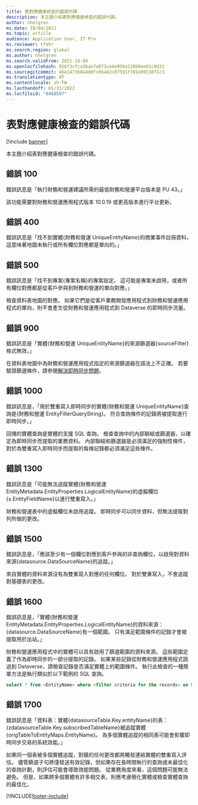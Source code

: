 ```yaml
---
title: 表對應健康檢查的錯誤代碼
description: 本主題介紹表對應健康檢查的錯誤代碼。
author: nhelgren
ms.date: 10/04/2021
ms.topic: article
audience: Application User, IT Pro
ms.reviewer: tfehr
ms.search.region: global
ms.author: nhelgren
ms.search.validFrom: 2021-10-04
ms.openlocfilehash: 916f3cfca3bae7a073ce4e956a12080ee01c8d31
ms.sourcegitcommit: 4be1473b0a4ddfc0ba82c07591f391e89538f1c3
ms.translationtype: HT
ms.contentlocale: zh-TW
ms.lasthandoff: 01/31/2022
ms.locfileid: "8460587"
---
```

# <a name="errors-codes-for-the-table-map-health-check"></a>表對應健康檢查的錯誤代碼

[!include [banner](../../includes/banner.md)]



本主題介紹表對應健康檢查的錯誤代碼。

## <a name="error-100"></a>錯誤 100

錯誤訊息是「執行財務和營運建議所需的最低財務和營運平台版本是 PU 43。」

該功能需要對財務和營運應用程式版本 10.0.19 或更高版本進行平台更新。

## <a name="error-400"></a>錯誤 400

錯誤訊息是「找不到實體\{財務和營運 UniqueEntityName\}的商業事件註冊資料，這意味著地圖未執行或所有欄位對應都是單向的。」

## <a name="error-500"></a>錯誤 500

錯誤訊息是「找不到專案\{專案名稱\}的專案設定。 這可能是專案未啟用，或者所有欄位對應都是從客戶參與到財務和營運的單向對應。」

檢查資料表地圖的對應。 如果它們是從客戶業務開發應用程式到財務和營運應用程式的單向，則不會產生從財務和營運應用程式到 Dataverse 的即時同步流量。

## <a name="error-900"></a>錯誤 900

錯誤訊息是「實體\{財務和營運 UniqueEntityName\}的來源篩選器\{sourceFilter\}格式無效。」

在資料表地圖中為財務和營運應用程式指定的來源篩選器在語法上不正確。 若要驗證篩選條件，請參閱[解決即時同步問題](dual-write-troubleshooting-live-sync.md#live-synchronization-issues-that-are-caused-by-incorrect-query-filter-syntax-on-the-dual-write-maps)。

## <a name="error-1000"></a>錯誤 1000

錯誤訊息是，「用於雙重寫入即時同步的實體\{財務和營運 UniqueEntityName\}查詢是\{財務和營運 EntityFilterQueryString\}。 符合查詢條件的記錄將被提取進行即時同步。」

回傳的實體查詢是實體的支援 SQL 查詢。 檢查查詢中的內部聯結或篩選器，以確定為即時同步而提取的業務資料。 內部聯結和篩選器是必須滿足的強制性條件，對於為雙重寫入即時同步而提取的每條記錄都必須滿足這些條件。

## <a name="error-1300"></a>錯誤 1300

錯誤訊息是「可能無法追蹤實體\{財務和營運 EntityMetadata.EntityProperties.LogicalEntityName\}的虛擬欄位\{s.EntityFieldName\}以進行雙重寫入。」

財務和營運表中的虛擬欄位未啟用追蹤。 即時同步可以同步資料，但無法提取對列所做的更改。

## <a name="error-1500"></a>錯誤 1500

錯誤訊息是，「應該至少有一個欄位對應到客戶參與的非查詢欄位，以啟用對資料來源\{datasource.DataSourceName\}的追蹤。」

來自實體的資料來源沒有為雙重寫入對應的任何欄位。 對於雙重寫入，不會追蹤對基礎表的更改。

## <a name="error-1600"></a>錯誤 1600

錯誤訊息是，「實體\{財務和營運 EntityMetadata.EntityProperties.LogicalEntityName\}的資料來源：\{datasource.DataSourceName\}有一個範圍。 只有滿足範圍條件的記錄才會被提取用於出站。」

財務和營運應用程式中的實體可以具有啟用了篩選範圍的資料來源。 這些範圍定義了作為即時同步的一部分提取的記錄。 如果某些記錄從財務和營運應用程式跳過到 Dataverse，請檢查記錄是否滿足實體上的範圍條件。 執行此檢查的一種簡單方法是執行類似於以下範例的 SQL 查詢。

```sql
select * from <EntityName> where <filter criteria for the records> on SQL.
```

## <a name="error-1700"></a>錯誤 1700

錯誤訊息是「資料表：實體\{datasourceTable.Key.entityName\}的表：\{zdatasourceTable.Key.subscribedTableName\}被追蹤實體\{origTableToEntityMaps.EntityName\}。 為多個實體追蹤的相同表可能會影響即時同步交易的系統效能。」

如果同一個表被多個實體追蹤，對錶的任何更改都將觸發連結實體的雙重寫入評估。 儘管篩選子句將僅發送有效記錄，但如果存在長時間執行的查詢或未最佳化的查詢計劃，則評估可能會導致效能問題。 從業務角度來看，這個問題可能無法避免。 但是，如果跨多個實體有許多相交表，則應考慮簡化實體或檢查實體查詢的最佳化。

[!INCLUDE[footer-include](../../../../includes/footer-banner.md)]
